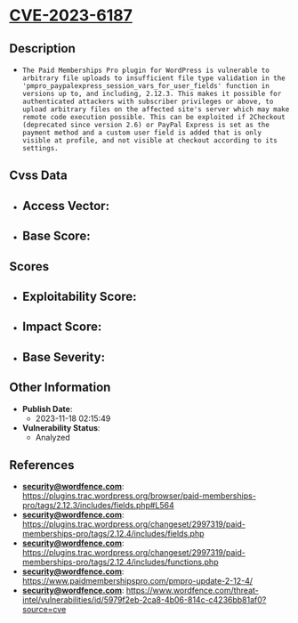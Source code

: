 
# [CVE-2023-6187](https://cve.mitre.org/cgi-bin/cvename.cgi?name=CVE-2023-6187)

## Description

- `The Paid Memberships Pro plugin for WordPress is vulnerable to arbitrary file uploads to insufficient file type validation in the 'pmpro_paypalexpress_session_vars_for_user_fields' function in versions up to, and including, 2.12.3. This makes it possible for authenticated attackers with subscriber privileges or above, to upload arbitrary files on the affected site's server which may make remote code execution possible. This can be exploited if 2Checkout (deprecated since version 2.6) or PayPal Express is set as the payment method and a custom user field is added that is only visible at profile, and not visible at checkout according to its settings.`

## Cvss Data

- **Access Vector**:
  - 
- **Base Score**:
  - 

## Scores

- **Exploitability Score**:
  - 
- **Impact Score**:
  - 
- **Base Severity**:
  - 

## Other Information

- **Publish Date**:
  - 2023-11-18 02:15:49
- **Vulnerability Status**:
  - Analyzed

## References

- **security@wordfence.com**: https://plugins.trac.wordpress.org/browser/paid-memberships-pro/tags/2.12.3/includes/fields.php#L564
- **security@wordfence.com**: https://plugins.trac.wordpress.org/changeset/2997319/paid-memberships-pro/tags/2.12.4/includes/fields.php
- **security@wordfence.com**: https://plugins.trac.wordpress.org/changeset/2997319/paid-memberships-pro/tags/2.12.4/includes/functions.php
- **security@wordfence.com**: https://www.paidmembershipspro.com/pmpro-update-2-12-4/
- **security@wordfence.com**: https://www.wordfence.com/threat-intel/vulnerabilities/id/5979f2eb-2ca8-4b06-814c-c4236bb81af0?source=cve

